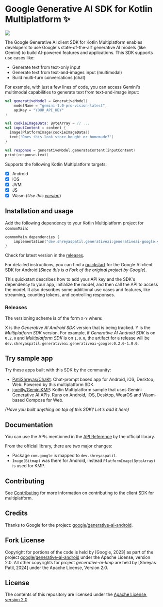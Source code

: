 # Google Generative AI SDK for Kotlin Multiplatform ✨

<a href="https://search.maven.org/search?q=g:dev.shreyaspatil.generativeai"><img src="https://img.shields.io/maven-central/v/dev.shreyaspatil.generativeai/generativeai-google?label=Maven%20Central&logo=kotlin&style=flat-square"/></a>

The Google Generative AI client SDK for Kotlin Multiplatform enables developers to use Google's 
state-of-the-art generative AI models (like Gemini) to build AI-powered features and applications. 
This SDK supports use cases like:
- Generate text from text-only input
- Generate text from text-and-images input (multimodal)
- Build multi-turn conversations (chat)

For example, with just a few lines of code, you can access Gemini's multimodal capabilities to 
generate text from text-and-image input:

```kotlin
val generativeModel = GenerativeModel(
    modelName = "gemini-1.0-pro-vision-latest",
    apiKey = "YOUR_API_KEY"
)

val cookieImageData: ByteArray = // ...
val inputContent = content {
  image(PlatformImage(cookieImageData))
  text("Does this look store-bought or homemade?")
}

val response = generativeModel.generateContent(inputContent)
print(response.text)
```

Supports the following Kotlin Multiplatform targets:
- [x] Android
- [x] iOS
- [x] JVM
- [x] JS
- [x] Wasm (_Use this [version](https://github.com/PatilShreyas/generative-ai-kmp/releases/tag/v0.1.2-0.0.1-wasm)_)

## Installation and usage

Add the following dependency to your Kotlin Multiplatform project for `commonMain`:

```kotlin
commonMain.dependencies {
    implementation("dev.shreyaspatil.generativeai:generativeai-google:<version>")
}
```

Check for latest version in the [releases](https://github.com/PatilShreyas/generative-ai-kmp/releases).

For detailed instructions, you can find a [quickstart](https://ai.google.dev/tutorials/android_quickstart) 
for the Google AI client SDK for Android (_Since this is a Fork of the original project by Google_).

This quickstart describes how to add your API key and the SDK's dependency to your app, 
initialize the model, and then call the API to access the model. It also describes some additional 
use cases and features, like streaming, counting tokens, and controlling responses.

### Releases
The versioning scheme is of the form `X-Y` where:

X is the _Generative AI  Android SDK_ version that is being tracked.
Y is the _Multiplatform SDK_ version.
For example, if _Generative AI  Android SDK_ is on `0.2.0` and _Multiplatform SDK_ is on `1.0.0`, the artifact for a release will be `dev.shreyaspatil.generativeai:generativeai-google:0.2.0-1.0.0`.

## Try sample app

Try these apps built with this SDK by the community:

- [PatilShreyas/ChaKt](https://github.com/PatilShreyas/ChaKt-KMP): Chat-prompt based app for Android, iOS, Desktop, Web. Powered by this multiplatform SDK.
- [joreilly/GeminiKMP](https://github.com/joreilly/GeminiKMP): Kotlin Multiplatform sample that uses Gemini Generative AI APIs. Runs on Android, iOS, Desktop, WearOS and Wasm-based Compose for Web.

*(Have you built anything on top of this SDK? Let's add it here)*

## Documentation

You can use the APIs mentioned in the [API Reference](https://ai.google.dev/tutorials/android_quickstart)
by the official library.

From the official library, there are two major changes:
- Package `com.google` is mapped to `dev.shreyaspatil`.
- `Image(Bitmap)` was there for Android, instead `PlatformImage(ByteArray)` is used for KMP.

## Contributing

See [Contributing](https://github.com/patilshreyas/generative-ai-kmp/blob/main/CONTRIBUTING.md) for 
more information on contributing to the client SDK for multiplatform.

## Credits
Thanks to Google for the project: [google/generative-ai-android](https://github.com/google/generative-ai-android).

## Fork License
Copyright for portions of the code is held by [Google, 2023] as part of the project 
[google/generative-ai-android](https://github.com/google/generative-ai-android) under the 
Apache License, version 2.0. 
All other copyrights for project *generative-ai-kmp* are held by [Shreyas Patil, 2024] under the 
Apache License, Version 2.0.

## License

The contents of this repository are licensed under the
[Apache License, version 2.0](http://www.apache.org/licenses/LICENSE-2.0).
